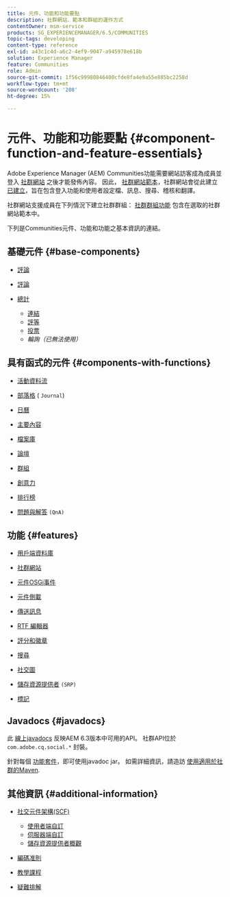 ```yaml
---
title: 元件、功能和功能要點
description: 社群網站、範本和群組的運作方式
contentOwner: msm-service
products: SG_EXPERIENCEMANAGER/6.5/COMMUNITIES
topic-tags: developing
content-type: reference
exl-id: a43c1c4d-a6c2-4ef9-9047-a945978e618b
solution: Experience Manager
feature: Communities
role: Admin
source-git-commit: 1f56c99980846400cfde8fa4e9a55e885bc2258d
workflow-type: tm+mt
source-wordcount: '208'
ht-degree: 15%

---
```


# 元件、功能和功能要點  {#component-function-and-feature-essentials}

Adobe Experience Manager (AEM) Communities功能需要網站訪客成為成員並登入 [社群網站](overview.md#communitiessites) 之後才能發佈內容。 因此， [社群網站範本](sites.md)，社群網站會從此建立 [已建立](sites-console.md)，旨在包含登入功能和使用者設定檔、訊息、搜尋、稽核和翻譯。

社群網站支援成員在下列情況下建立社群群組： [社群群組功能](functions.md#groups-function) 包含在選取的社群網站範本中。

下列是Communities元件、功能和功能之基本資訊的連結。

## 基礎元件 {#base-components}

* [評論](essentials-comments.md)
* [評論](reviews-basics.md)
* [總計](tally.md)

   * [連結](essentials-liking.md)
   * [評等](rating-basics.md)
   * [投票](essentials-voting.md)
   * *輪詢（已無法使用）*

## 具有函式的元件 {#components-with-functions}

* [活動資料流](essentials-activities.md)
* [部落格](blog-developer-basics.md) ( `Journal`)

* [日曆](calendar-basics-for-developers.md)
* [主要內容](essentials-featured.md)
* [檔案庫](essentials-file-library.md)
* [論壇](essentials-forum.md)
* [群組](essentials-groups.md)
* [創意力](ideation.md)
* [排行榜](leaderboard.md)
* [問題與解答](qna-essentials.md) `(QnA)`

## 功能 {#features}

* [用戶端資料庫](clientlibs.md)
* [社群網站](sites-for-developers.md)
* [元件OSGi事件](events.md)
* [元件側載](sideloading.md)
* [傳送訊息](essentials-messaging.md)
* [RTF 編輯器](rte.md)
* [評分和徽章](configure-scoring.md)
* [搜尋](search-implementation.md)
* [社交圖](essentials-socialgraph.md)
* [儲存資源提供者](srp-and-ugc.md) `(SRP)`

* [標記](tag.md)

## Javadocs {#javadocs}

此 [線上javadocs](../../help/sites-developing/reference-materials.md) 反映AEM 6.3版本中可用的API。
社群API位於 `com.adobe.cq.social.*` 封裝。

針對每個 [功能套件](deploy-communities.md#latestfeaturepack)，即可使用javadoc jar。 如需詳細資訊，請造訪 [使用適用於社群的Maven](maven.md#javadocs).

## 其他資訊 {#additional-information}

* [社交元件架構(SCF)](scf.md)

   * [使用者端自訂](client-customize.md)
   * [伺服器端自訂](server-customize.md)
   * [儲存資源提供者概觀](srp.md)

* [編碼准則](code-guide.md)
* [教學課程](tutorials.md)
* [疑難排解](troubleshooting.md)
